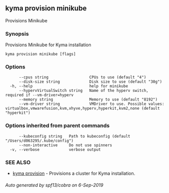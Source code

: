 ## kyma provision minikube

Provisions Minikube

### Synopsis

Provisions Minikube for Kyma installation

```
kyma provision minikube [flags]
```

### Options

```
      --cpus string                  CPUs to use (default "4")
      --disk-size string             Disk size to use (default "30g")
  -h, --help                         help for minikube
      --hypervVirtualSwitch string   Name of the hyperv switch, required if --vm-driver=hyperv
      --memory string                Memory to use (default "8192")
      --vm-driver string             VMDriver to use. Possible values: virtualbox,vmwarefusion,kvm,xhyve,hyperv,hyperkit,kvm2,none (default "hyperkit")
```

### Options inherited from parent commands

```
      --kubeconfig string   Path to kubeconfig (default "/Users/d063295/.kube/config")
      --non-interactive     Do not use spinners
  -v, --verbose             verbose output
```

### SEE ALSO

* [kyma provision](kyma_provision.md)	 - Provisions a cluster for Kyma installation.

###### Auto generated by spf13/cobra on 6-Sep-2019

